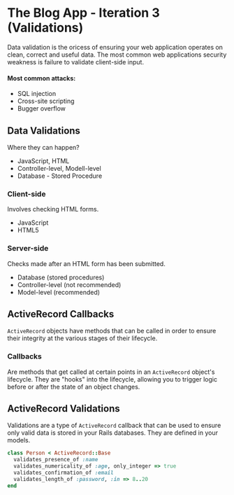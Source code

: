 # The Blog App - Iteration 3 (Validations)

Data validation is the oricess of ensuring your web application operates
on clean, correct and useful data. The most common web applications security
weakness is failure to validate client-side input.

#### Most common attacks:
- SQL injection
- Cross-site scripting
- Bugger overflow

## Data Validations
 Where they can happen?
- JavaScript, HTML
- Controller-level, Modell-level
- Database - Stored Procedure

### Client-side
Involves checking HTML forms.
- JavaScript
- HTML5

### Server-side
Checks made after an HTML form has been submitted.
- Database (stored procedures)
- Controller-level (not recommended)
- Model-level (recommended)

## ActiveRecord Callbacks

`ActiveRecord` objects have methods that can be called in order to ensure their
integrity at the various stages of their lifecycle.

### Callbacks
Are methods that get called at certain points in an `ActiveRecord` object's
lifecycle. They are "hooks" into the  lifecycle, allowing you to trigger logic
before or after the state of an object changes.

## ActiveRecord Validations
Validations are a type of `ActiveRecord` callback that can be used to ensure
only valid data is stored in your Rails databases. They are defined in your models.

```ruby
class Person < ActiveRecord::Base
  validates_presence_of :name
  validates_numericality_of :age, only_integer => true
  validates_confirmation_of :email
  validates_length_of :password, :in => 8..20
end
```
